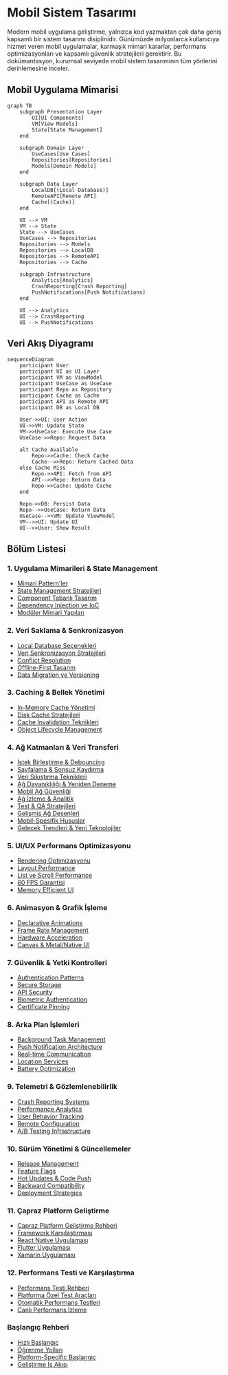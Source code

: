 # Mobil Sistem Tasarımı

Modern mobil uygulama geliştirme, yalnızca kod yazmaktan çok daha geniş kapsamlı bir sistem tasarımı disiplinidir. Günümüzde milyonlarca kullanıcıya hizmet veren mobil uygulamalar, karmaşık mimari kararlar, performans optimizasyonları ve kapsamlı güvenlik stratejileri gerektirir. Bu dokümantasyon, kurumsal seviyede mobil sistem tasarımının tüm yönlerini derinlemesine inceler.

## Mobil Uygulama Mimarisi

```mermaid
graph TB
    subgraph Presentation Layer
        UI[UI Components]
        VM[View Models]
        State[State Management]
    end
    
    subgraph Domain Layer
        UseCases[Use Cases]
        Repositories[Repositories]
        Models[Domain Models]
    end
    
    subgraph Data Layer
        LocalDB[(Local Database)]
        RemoteAPI[Remote API]
        Cache[(Cache)]
    end
    
    UI --> VM
    VM --> State
    State --> UseCases
    UseCases --> Repositories
    Repositories --> Models
    Repositories --> LocalDB
    Repositories --> RemoteAPI
    Repositories --> Cache
    
    subgraph Infrastructure
        Analytics[Analytics]
        CrashReporting[Crash Reporting]
        PushNotifications[Push Notifications]
    end
    
    UI --> Analytics
    UI --> CrashReporting
    UI --> PushNotifications
```

## Veri Akış Diyagramı

```mermaid
sequenceDiagram
    participant User
    participant UI as UI Layer
    participant VM as ViewModel
    participant UseCase as UseCase
    participant Repo as Repository
    participant Cache as Cache
    participant API as Remote API
    participant DB as Local DB

    User->>UI: User Action
    UI->>VM: Update State
    VM->>UseCase: Execute Use Case
    UseCase->>Repo: Request Data
    
    alt Cache Available
        Repo->>Cache: Check Cache
        Cache-->>Repo: Return Cached Data
    else Cache Miss
        Repo->>API: Fetch from API
        API-->>Repo: Return Data
        Repo->>Cache: Update Cache
    end
    
    Repo->>DB: Persist Data
    Repo-->>UseCase: Return Data
    UseCase-->>VM: Update ViewModel
    VM-->>UI: Update UI
    UI-->>User: Show Result
```

## Bölüm Listesi

### 1. Uygulama Mimarileri & State Management
- [Mimari Pattern'ler](/mobile/architecture/patterns)
- [State Management Stratejileri](/mobile/architecture/state-management)
- [Component Tabanlı Tasarım](/mobile/architecture/component-based)
- [Dependency Injection ve IoC](/mobile/architecture/dependency-injection)
- [Modüler Mimari Yapıları](/mobile/architecture/modular-architecture)

### 2. Veri Saklama & Senkronizasyon
- [Local Database Seçenekleri](/mobile/storage/local-databases)
- [Veri Senkronizasyon Stratejileri](/mobile/storage/sync-strategies)
- [Conflict Resolution](/mobile/storage/conflict-resolution)
- [Offline-First Tasarım](/mobile/storage/offline-first)
- [Data Migration ve Versioning](/mobile/storage/data-migration)

### 3. Caching & Bellek Yönetimi
- [In-Memory Cache Yönetimi](/mobile/performance/memory-cache)
- [Disk Cache Stratejileri](/mobile/performance/disk-cache)
- [Cache Invalidation Teknikleri](/mobile/performance/cache-invalidation)
- [Object Lifecycle Management](/mobile/performance/object-lifecycle)

### 4. Ağ Katmanları & Veri Transferi
- [İstek Birleştirme & Debouncing](/mobile/networking/batching-debouncing)
- [Sayfalama & Sonsuz Kaydırma](/mobile/networking/pagination)
- [Veri Sıkıştırma Teknikleri](/mobile/networking/compression)
- [Ağ Dayanıklılığı & Yeniden Deneme](/mobile/networking/resilience)
- [Mobil Ağ Güvenliği](/mobile/networking/security)
- [Ağ İzleme & Analitik](/mobile/networking/monitoring)
- [Test & QA Stratejileri](/mobile/networking/testing-qa)
- [Gelişmiş Ağ Desenleri](/mobile/networking/advanced-patterns)
- [Mobil-Spesifik Hususlar](/mobile/networking/mobile-considerations)
- [Gelecek Trendleri & Yeni Teknolojiler](/mobile/networking/future-trends)

### 5. UI/UX Performans Optimizasyonu
- [Rendering Optimizasyonu](/mobile/ui-performance/rendering)
- [Layout Performance](/mobile/ui-performance/layout)
- [List ve Scroll Performance](/mobile/ui-performance/list-performance)
- [60 FPS Garantisi](/mobile/ui-performance/fps-optimization)
- [Memory Efficient UI](/mobile/ui-performance/memory-efficient)

### 6. Animasyon & Grafik İşleme
- [Declarative Animations](/mobile/graphics/declarative-animations)
- [Frame Rate Management](/mobile/graphics/frame-rate-management)
- [Hardware Acceleration](/mobile/graphics/hardware-acceleration)
- [Canvas & Metal/Native UI](/mobile/graphics/canvas-metal-native)

### 7. Güvenlik & Yetki Kontrolleri
- [Authentication Patterns](/mobile/security/authentication)
- [Secure Storage](/mobile/security/secure-storage)
- [API Security](/mobile/security/api-security)
- [Biometric Authentication](/mobile/security/biometric-auth)
- [Certificate Pinning](/mobile/security/certificate-pinning)

### 8. Arka Plan İşlemleri
- [Background Task Management](/mobile/background/task-management)
- [Push Notification Architecture](/mobile/background/push-notifications)
- [Real-time Communication](/mobile/background/real-time)
- [Location Services](/mobile/background/location-services)
- [Battery Optimization](/mobile/background/battery-optimization)

### 9. Telemetri & Gözlemlenebilirlik
- [Crash Reporting Systems](/mobile/observability/crash-reporting)
- [Performance Analytics](/mobile/observability/performance-analytics)
- [User Behavior Tracking](/mobile/observability/user-tracking)
- [Remote Configuration](/mobile/observability/remote-config)
- [A/B Testing Infrastructure](/mobile/observability/ab-testing)

### 10. Sürüm Yönetimi & Güncellemeler
- [Release Management](/mobile/versioning/release-management)
- [Feature Flags](/mobile/versioning/feature-flags)
- [Hot Updates & Code Push](/mobile/versioning/hot-updates)
- [Backward Compatibility](/mobile/versioning/backward-compatibility)
- [Deployment Strategies](/mobile/versioning/deployment-strategies)

### 11. Çapraz Platform Geliştirme
- [Çapraz Platform Geliştirme Rehberi](/mobile/cross-platform-development)
- [Framework Karşılaştırması](/mobile/cross-platform-development#framework-karşılaştırması)
- [React Native Uygulaması](/mobile/cross-platform-development#react-native-uygulaması)
- [Flutter Uygulaması](/mobile/cross-platform-development#flutter-uygulaması)
- [Xamarin Uygulaması](/mobile/cross-platform-development#xamarin-uygulaması)

### 12. Performans Testi ve Karşılaştırma
- [Performans Testi Rehberi](/mobile/performance-testing)
- [Platforma Özel Test Araçları](/mobile/performance-testing#platforma-özel-test-araçları)
- [Otomatik Performans Testleri](/mobile/performance-testing#otomatik-performans-testleri)
- [Canlı Performans İzleme](/mobile/performance-testing#canlı-performans-izleme)

### Başlangıç Rehberi
- [Hızlı Başlangıç](/mobile/getting-started)
- [Öğrenme Yolları](/mobile/getting-started#learning-path)
- [Platform-Specific Başlangıç](/mobile/getting-started#platform-specific-quick-starts)
- [Geliştirme İş Akışı](/mobile/getting-started#development-workflow)
